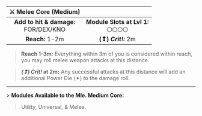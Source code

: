 
|          ⚔ Melee Core (Medium)          |                                    |
| :-------------------------------------: | :--------------------------------: |
| **Add to hit & damage:**<br>FOR/DEX/KNO | **Module Slots at Lvl 1:**<br>⬡⬡⬡⬡ |
|             **Reach:** 1-2m             |        **(❢) *Crit!:*** 2m         |

>**Reach 1-3m:** Everything within 3m of you is considered within reach, you may roll melee weapon attacks at this distance.  

>***(❢) Crit!* at 2m:** Any successful attacks at this distance will add an additional Power Die (✦) to the damage roll.

---

\> **Modules Available to the Mle. Medium Core:**  
>Utility, Universal, & Melee.
